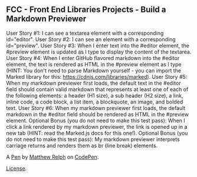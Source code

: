 FCC - Front End Libraries Projects - Build a Markdown Previewer
---------------------------------------------------------------
User Story #1: I can see a textarea element with a corresponding id="editor".
User Story #2: I can see an element with a corresponding id="preview".
User Story #3: When I enter text into the #editor element, the #preview element is updated as I type to display the content of the textarea.
User Story #4: When I enter GitHub flavored markdown into the #editor element, the text is rendered as HTML in the #preview element as I type (HINT: You don't need to parse Markdown yourself - you can import the Marked library for this: https://cdnjs.com/libraries/marked).
User Story #5: When my markdown previewer first loads, the default text in the #editor field should contain valid markdown that represents at least one of each of the following elements: a header (H1 size), a sub header (H2 size), a link, inline code, a code block, a list item, a blockquote, an image, and bolded text.
User Story #6: When my markdown previewer first loads, the default markdown in the #editor field should be rendered as HTML in the #preview element.
Optional Bonus (you do not need to make this test pass): When I click a link rendered by my markdown previewer, the link is opened up in a new tab (HINT: read the Marked.js docs for this one!).
Optional Bonus (you do not need to make this test pass): My markdown previewer interprets carriage returns and renders them as br (line break) elements.

A [Pen](https://codepen.io/mattrelph/pen/vvNmpv) by [Matthew Relph](https://codepen.io/mattrelph) on [CodePen](https://codepen.io).

[License](https://codepen.io/mattrelph/pen/vvNmpv/license).